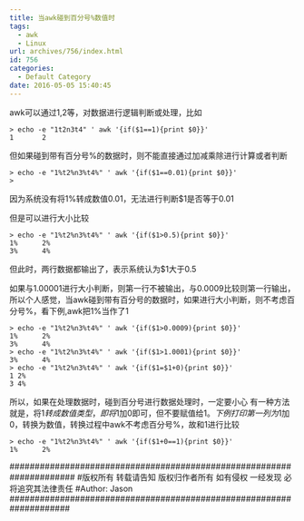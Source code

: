 ```yaml
---
title: 当awk碰到百分号%数值时
tags:
  - awk
  - Linux
url: archives/756/index.html
id: 756
categories:
  - Default Category
date: 2016-05-05 15:40:45
---
```


awk可以通过$1,$2等，对数据进行逻辑判断或处理，比如
```
> echo -e "1t2n3t4" ' awk '{if($1==1){print $0}}'
1       2
```

但如果碰到带有百分号%的数据时，则不能直接通过加减乘除进行计算或者判断

```
> echo -e "1%t2%n3%t4%" ' awk '{if($1==0.01){print $0}}'
>
```

因为系统没有将1%转成数值0.01，无法进行判断$1是否等于0.01

但是可以进行大小比较

```
> echo -e "1%t2%n3%t4%" ' awk '{if($1>0.5){print $0}}'
1%      2%
3%      4%
```

但此时，两行数据都输出了，表示系统认为$1大于0.5

如果与1.00001进行大小判断，则第一行不被输出，与0.0009比较则第一行输出，所以个人感觉，当awk碰到带有百分号的数据时，如果进行大小判断，则不考虑百分号%，看下例,awk把1%当作了1

```
> echo -e "1%t2%n3%t4%" ' awk '{if($1>0.0009){print $0}}'
1%      2%
3%      4%
> echo -e "1%t2%n3%t4%" ' awk '{if($1>1.0001){print $0}}'
3%      4%
> echo -e "1%t2%n3%t4%" ' awk '{if($1=$1+0){print $0}}'   
1 2%
3 4%
```

所以，如果在处理数据时，碰到百分号进行数据处理时，一定要小心
有一种方法就是，将$1转成数值类型，即将$1加0即可，但不要赋值给$1。
下例打印第一列为%1的行，先将$1加0，转换为数值，转换过程中awk不考虑百分号%，故和1进行比较

```
> echo -e "1%t2%n3%t4%" ' awk '{if($1+0==1){print $0}}'   
1%      2%
```

\#####################################################################
\#版权所有 转载请告知 版权归作者所有 如有侵权 一经发现 必将追究其法律责任
\#Author: Jason
\####################################################################
